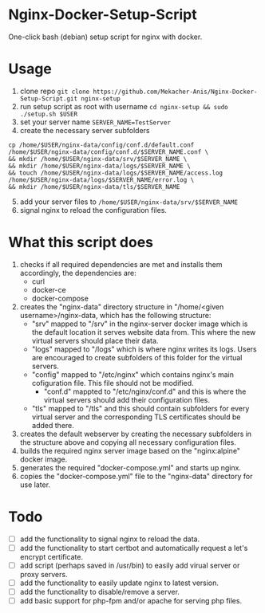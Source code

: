 # Nginx-Docker-Setup-Script
One-click bash (debian) setup script for nginx with docker.

# Usage
1. clone repo `git clone https://github.com/Mekacher-Anis/Nginx-Docker-Setup-Script.git nginx-setup`
2. run setup script as root with username `cd nginx-setup && sudo ./setup.sh $USER`
3. set your server name `SERVER_NAME=TestServer`
4. create the necessary server subfolders
```
cp /home/$USER/nginx-data/config/conf.d/default.conf /home/$USER/nginx-data/config/conf.d/$SERVER_NAME.conf \
&& mkdir /home/$USER/nginx-data/srv/$SERVER_NAME \
&& mkdir /home/$USER/nginx-data/logs/$SERVER_NAME \
&& touch /home/$USER/nginx-data/logs/$SERVER_NAME/access.log /home/$USER/nginx-data/logs/$SERVER_NAME/error.log \
&& mkdir /home/$USER/nginx-data/tls/$SERVER_NAME
```
5. add your server files to `/home/$USER/nginx-data/srv/$SERVER_NAME`
6. signal nginx to reload the configuration files.

# What this script does
1. checks if all required dependencies are met and installs them accordingly, the dependencies are:
    - curl
    - docker-ce
    - docker-compose
2. creates the "nginx-data" directory structure in "/home/\<given username\>/nginx-data, which has the following structure:
    - "srv" mapped to "/srv" in the nginx-server docker image which is the default location it serves website data from. This where the new virtual servers should place their data.
    - "logs" mapped to "/logs" which is where nginx writes its logs. Users are encouraged to create subfolders of this folder for the virtual servers. 
    - "config" mapped to "/etc/nginx" which contains nginx's main cofiguration file. This file should not be modified.
        - "conf.d" mappted to "/etc/nginx/conf.d" and this is where the virtual servers should add their configuration files.
    - "tls" mapped to "/tls" and this should contain subfolders for every virtual server and the corresponding TLS certificates should be added there.
3. creates the default webserver by creating the necessary subfolders in the structure above and copying all necessary configuration files.
4. builds the required nginx server image based on the "nginx:alpine" docker image.
5. generates the required "docker-compose.yml" and starts up nginx.
5. copies the "docker-compose.yml" file to the "nginx-data" directory for use later.

# Todo
- [ ] add the functionality to signal nginx to reload the data.
- [ ] add the functionality to start certbot and automatically request a let's encrypt certificate.
- [ ] add script (perhaps saved in /usr/bin) to easily add virual server or proxy servers.
- [ ] add the functionality to easily update nginx to latest version.
- [ ] add the functionality to disable/remove a server.
- [ ] add basic support for php-fpm and/or apache for serving php files.
